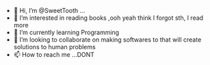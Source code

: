 - 👋 Hi, I’m @SweetTooth ...
- 👀 I’m interested in reading books ,ooh yeah think I forgot sth, I read more 
- 🌱 I’m currently learning Programming
- 💞️ I’m looking to collaborate on making softwares to that will create solutions to human problems
- 📫 How to reach me ...DONT

<!---
Henrymumo001/Henrymumo001 is a ✨ special ✨ repository because its `README.md` (this file) appears on your GitHub profile.
You can click the Preview link to take a look at your changes.
--->
